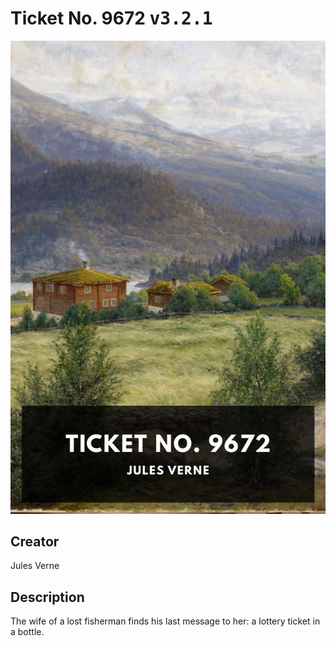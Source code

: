 
# Ticket No. 9672 <kbd>v3.2.1</kbd>

<center>
  <img src="./cover-1024.jpg"/>
</center>

## Creator
Jules Verne

## Description
The wife of a lost fisherman finds his last message to her: a lottery ticket in a bottle.
